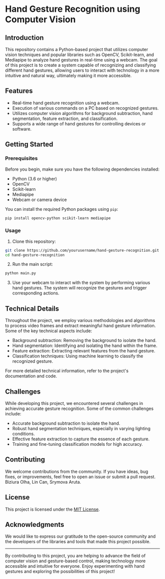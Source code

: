 # Hand Gesture Recognition using Computer Vision

## Introduction

This repository contains a Python-based project that utilizes computer vision techniques and popular libraries such as OpenCV, Scikit-learn, and Mediapipe to analyze hand gestures in real-time using a webcam. The goal of this project is to create a system capable of recognizing and classifying different hand gestures, allowing users to interact with technology in a more intuitive and natural way, ultimately making it more accessible.

## Features

- Real-time hand gesture recognition using a webcam.
- Execution of various commands on a PC based on recognized gestures.
- Utilizes computer vision algorithms for background subtraction, hand segmentation, feature extraction, and classification.
- Supports a wide range of hand gestures for controlling devices or software.

## Getting Started

### Prerequisites

Before you begin, make sure you have the following dependencies installed:

- Python (3.6 or higher)
- OpenCV
- Scikit-learn
- Mediapipe
- Webcam or camera device

You can install the required Python packages using `pip`:

```bash
pip install opencv-python scikit-learn mediapipe
```

### Usage

1. Clone this repository:

```bash
git clone https://github.com/yourusername/hand-gesture-recognition.git
cd hand-gesture-recognition
```

2. Run the main script:

```bash
python main.py
```

3. Use your webcam to interact with the system by performing various hand gestures. The system will recognize the gestures and trigger corresponding actions.

## Technical Details

Throughout the project, we employ various methodologies and algorithms to process video frames and extract meaningful hand gesture information. Some of the key technical aspects include:

- Background subtraction: Removing the background to isolate the hand.
- Hand segmentation: Identifying and isolating the hand within the frame.
- Feature extraction: Extracting relevant features from the hand gesture.
- Classification techniques: Using machine learning to classify the recognized gesture.

For more detailed technical information, refer to the project's documentation and code.

## Challenges

While developing this project, we encountered several challenges in achieving accurate gesture recognition. Some of the common challenges include:

- Accurate background subtraction to isolate the hand.
- Robust hand segmentation techniques, especially in varying lighting conditions.
- Effective feature extraction to capture the essence of each gesture.
- Training and fine-tuning classification models for high accuracy.

## Contributing

We welcome contributions from the community. If you have ideas, bug fixes, or improvements, feel free to open an issue or submit a pull request.
Biziura Olha,
Lin Can,
Srymova Aruta.

## License

This project is licensed under the [MIT License](LICENSE).

## Acknowledgments

We would like to express our gratitude to the open-source community and the developers of the libraries and tools that made this project possible.

---

By contributing to this project, you are helping to advance the field of computer vision and gesture-based control, making technology more accessible and intuitive for everyone. Enjoy experimenting with hand gestures and exploring the possibilities of this project!
